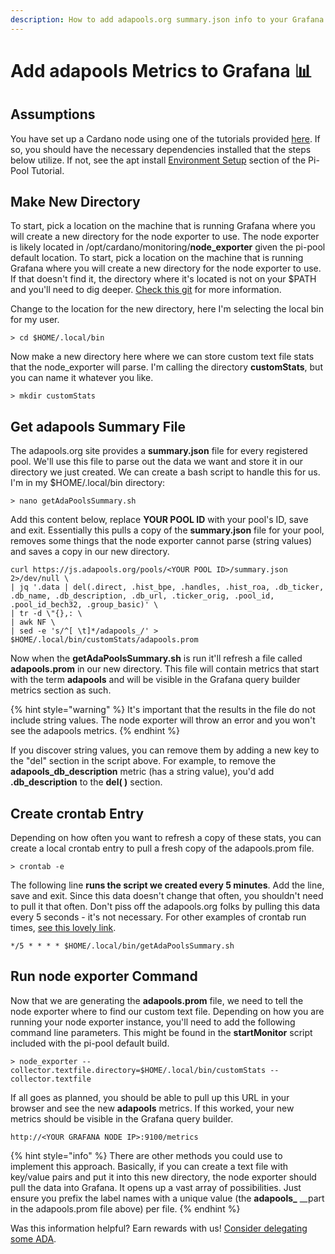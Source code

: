 ```yaml
---
description: How to add adapools.org summary.json info to your Grafana instance.
---
```


# Add adapools Metrics to Grafana 📊

## Assumptions

You have set up a Cardano node using one of the tutorials provided [here](pi-pool-tutorial/). If so, you should have the necessary dependencies installed that the steps below utilize. If not, see the apt install [Environment Setup](../beginner-guide-1/raspi-node-image-and-guide/environment-setup.md#install-packages) section of the Pi-Pool Tutorial.

## Make New Directory

To start, pick a location on the machine that is running Grafana where you will create a new directory for the node exporter to use. The node exporter is likely located in /opt/cardano/monitoring/**node\_exporter** given the pi-pool default location. To start, pick a location on the machine that is running Grafana where you will create a new directory for the node exporter to use. If that doesn't find it, the directory where it's located is not on your $PATH and you'll need to dig deeper. [Check this git](https://github.com/prometheus/node_exporter) for more information.

Change to the location for the new directory, here I'm selecting the local bin for my user.

```text
> cd $HOME/.local/bin
```

Now make a new directory here where we can store custom text file stats that the node\_exporter will parse. I'm calling the directory **customStats**, but you can name it whatever you like.

```text
> mkdir customStats
```

## Get adapools Summary File

The adapools.org site provides a **summary.json** file for every registered pool. We'll use this file to parse out the data we want and store it in our directory we just created. We can create a bash script to handle this for us. I'm in my $HOME/.local/bin directory:

```text
> nano getAdaPoolsSummary.sh
```

Add this content below, replace **YOUR POOL ID** with your pool's ID, save and exit. Essentially this pulls a copy of the **summary.json** file for your pool, removes some things that the node exporter cannot parse \(string values\) and saves a copy in our new directory.

```text
curl https://js.adapools.org/pools/<YOUR POOL ID>/summary.json 2>/dev/null \
| jq '.data | del(.direct, .hist_bpe, .handles, .hist_roa, .db_ticker, .db_name, .db_description, .db_url, .ticker_orig, .pool_id, .pool_id_bech32, .group_basic)' \
| tr -d \"{},: \
| awk NF \
| sed -e 's/^[ \t]*/adapools_/' > $HOME/.local/bin/customStats/adapools.prom
```

Now when the **getAdaPoolsSummary.sh** is run it'll refresh a file called **adapools.prom** in our new directory. This file will contain metrics that start with the term **adapools** and will be visible in the Grafana query builder metrics section as such.

{% hint style="warning" %}
It's important that the results in the file do not include string values. The node exporter will throw an error and you won't see the adapools metrics.
{% endhint %}

If you discover string values, you can remove them by adding a new key to the "del" section in the script above. For example, to remove the **adapools\_db\_description** metric \(has a string value\), you'd add **.db\_description** to the **del\( \)** section.

## Create crontab Entry

Depending on how often you want to refresh a copy of these stats, you can create a local crontab entry to pull a fresh copy of the adapools.prom file.

```text
> crontab -e
```

The following line **runs the script we created every 5 minutes**. Add the line, save and exit. Since this data doesn't change that often, you shouldn't need to pull it that often. Don't piss off the adapools.org folks by pulling this data every 5 seconds - it's not necessary. For other examples of crontab run times, [see this lovely link](https://crontab.tech/examples).

```text
*/5 * * * * $HOME/.local/bin/getAdaPoolsSummary.sh
```

## Run node exporter Command

Now that we are generating the **adapools.prom** file, we need to tell the node exporter where to find our custom text file. Depending on how you are running your node exporter instance, you'll need to add the following command line parameters. This might be found in the **startMonitor** script included with the pi-pool default build.

```text
> node_exporter --collector.textfile.directory=$HOME/.local/bin/customStats --collector.textfile
```

If all goes as planned, you should be able to pull up this URL in your browser and see the new **adapools** metrics. If this worked, your new metrics should be visible in the Grafana query builder.

```text
http://<YOUR GRAFANA NODE IP>:9100/metrics
```

{% hint style="info" %}
There are other methods you could use to implement this approach. Basically, if you can create a text file with key/value pairs and put it into this new directory, the node exporter should pull the data into Grafana. It opens up a vast array of possibilities. Just ensure you prefix the label names with a unique value \(the **adapools\_** \_\_part in the adapools.prom file above\) per file.
{% endhint %}

Was this information helpful? Earn rewards with us! [Consider delegating some ADA](../cardano-developer-guides/delegate.md).

